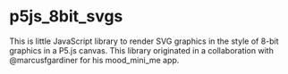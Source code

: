 # p5js_8bit_svgs
This is little JavaScript library to render SVG graphics in the style of 8-bit graphics in a P5.js canvas. This library originated in a collaboration with @marcusfgardiner for his mood_mini_me app.
